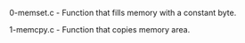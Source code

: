 0-memset.c - Function that fills memory with a constant byte.

1-memcpy.c - Function that copies memory area.
